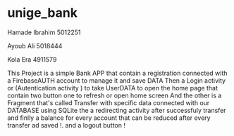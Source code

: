 # unige_bank
Hamade Ibrahim 5012251

Ayoub Ali 5018444

Kola Era 4911579

 This Project is a simple Bank APP that contain a registration connected with a FirebaseAUTH account to manage it and save DATA 
 Then a Login activity or (Autentication activity ) to take UserDATA to open the home page that contain two button one to refresh or open home screen 
 And the other is a Fragment that's called Transfer with specific data connected with our DATABASE using SQLite the a redirecting activity
 after successfuly transfer and finlly a balance for every account that can be reduced after every transfer ad saved !.
 and a logout button ! 
